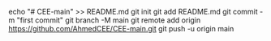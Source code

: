 echo "# CEE-main" >> README.md
git init
git add README.md
git commit -m "first commit"
git branch -M main
git remote add origin https://github.com/AhmedCEE/CEE-main.git
git push -u origin main
